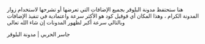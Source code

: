 هنا ستحتفظ مدونة البلوقر بجميع  الإضافات التي تعرضها أو تشرحها لاستخدام زوار المدونة الكرام ، وهذا المكان أي قوقيل كود هو الأكثر سرعة واعتمادية في تنفيذ الإضافات وبالتالي سرعة أكبر لظهور المدونات إن شاء الله تعالى

جاسر الحربي | مدونة البلوقر